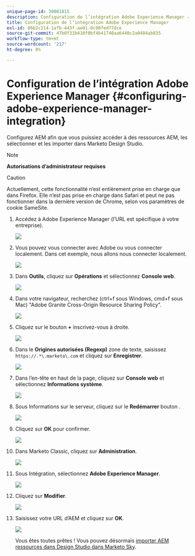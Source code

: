 ```yaml
---
unique-page-id: 30081815
description: Configuration de l’intégration Adobe Experience Manager - Documents Marketo - Documentation du produit
title: Configuration de l’intégration Adobe Experience Manager
exl-id: 06b2c214-1afb-443f-ae01-0c00fed77dce
source-git-commit: 47b0f31b410f0bf4b41740aa6440c2a0484ab835
workflow-type: tm+mt
source-wordcount: '217'
ht-degree: 0%

---
```


# Configuration de l’intégration Adobe Experience Manager {#configuring-adobe-experience-manager-integration}

Configurez AEM afin que vous puissiez accéder à des ressources AEM, les sélectionner et les importer dans Marketo Design Studio.

>[!NOTE]
>
>**Autorisations d’administrateur requises**

>[!CAUTION]
>
>Actuellement, cette fonctionnalité n’est entièrement prise en charge que dans Firefox. Elle n’est pas prise en charge dans Safari et peut ne pas fonctionner dans la dernière version de Chrome, selon vos paramètres de cookie SameSite.

1. Accédez à Adobe Experience Manager (l’URL est spécifique à votre entreprise).

   ![](assets/one.png)

1. Vous pouvez vous connecter avec Adobe ou vous connecter localement. Dans cet exemple, nous allons nous connecter localement.

   ![](assets/two.png)

1. Dans **Outils**, cliquez sur **Opérations** et sélectionnez **Console web**.

   ![](assets/2a.png)

1. Dans votre navigateur, recherchez (ctrl+f sous Windows, cmd+f sous Mac) &quot;Adobe Granite Cross-Origin Resource Sharing Policy&quot;.

   ![](assets/three.png)

1. Cliquez sur le bouton **+** inscrivez-vous à droite.

   ![](assets/four.png)

1. Dans le **Origines autorisées (Regexp)** zone de texte, saisissez `https://.*\.marketo\.com` et cliquez sur **Enregistrer**.

   ![](assets/five-psd.png)

1. Dans l’en-tête en haut de la page, cliquez sur **Console web** et sélectionnez **Informations système**.

   ![](assets/six.png)

1. Sous Informations sur le serveur, cliquez sur le **Redémarrer** bouton .

   ![](assets/seven.png)

1. Cliquez sur **OK** pour confirmer.

   ![](assets/eight.png)

1. Dans Marketo Classic, cliquez sur **Administration**.

   ![](assets/nine.png)

1. Sous Intégration, sélectionnez **Adobe Experience Manager**.

   ![](assets/ten.png)

1. Cliquez sur **Modifier**.

   ![](assets/eleven.png)

1. Saisissez votre URL d’AEM et cliquez sur **OK**.

   ![](assets/twelve.png)

   Vous êtes toutes prêtes ! Vous pouvez désormais [importer AEM ressources dans Design Studio dans Marketo Sky](https://experienceleague.adobe.com/docs/marketo/sky/design-studio/importing-assets-with-adobe-experience-manager.html?lang=en#design-studio).
